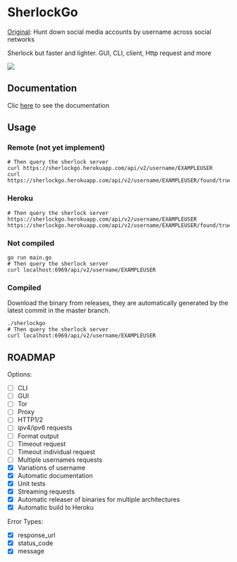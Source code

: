 # SherlockGo

[Original](https://github.com/sherlock-project/sherlock): Hunt down social media accounts by username across social networks

Sherlock but faster and lighter. GUI, CLI, client, Http request and more

![](https://imgur.com/KWminza.png)

## Documentation

Clic [here](https://sherlockgo.herokuapp.com/swagger/index.html) to see the documentation

## Usage

### Remote (not yet implement)


```shell
# Then query the sherlock server
curl https://sherlockgo.herokuapp.com/api/v2/username/EXAMPLEUSER
curl https://sherlockgo.herokuapp.com/api/v2/username/EXAMPLEUSER/found/true
```

### Heroku

```shell
# Then query the sherlock server
https://sherlockgo.herokuapp.com/api/v2/username/EXAMPLEUSER
https://sherlockgo.herokuapp.com/api/v2/username/EXAMPLEUSER/found/true
```
### Not compiled

```shell
go run main.go
# Then query the sherlock server
curl localhost:6969/api/v2/username/EXAMPLEUSER
```

### Compiled

Download the binary from releases, they are automatically generated by the latest commit in the master branch.

```shell
./sherlockgo
# Then query the sherlock server
curl localhost:6969/api/v2/username/EXAMPLEUSER
```
## ROADMAP

Options:

- [ ] CLI
- [ ] GUI
- [ ] Tor
- [ ] Proxy
- [ ] HTTP1/2
- [ ] ipv4/ipv6 requests 
- [ ] Format output
- [ ] Timeout request
- [ ] Timeout individual request
- [ ] Multiple usernames requests
- [x] Variations of username
- [x] Automatic documentation
- [x] Unit tests
- [x] Streaming requests
- [x] Automatic releaser of binaries for multiple architectures
- [x] Automatic build to Heroku

Error Types:

- [x] response_url
- [x] status_code
- [x] message
